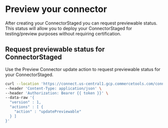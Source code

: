 # Preview your connector

After creating your ConnectorStaged you can request previewable status. This status will allow you to deploy your ConnectorStaged for testing/preview purposes without requiring certification.

## Request previewable status for ConnectorStaged

Use the Preview Connector update action to request previewable status for your ConnectorStaged.

```bash
curl --location 'https://connect.us-central1.gcp.commercetools.com/connectors/drafts/key=ordergroove-connector' \
--header 'Content-Type: application/json' \
--header 'Authorization: Bearer {{ token }}' \
--data-raw '{
  "version" : 1,
  "actions" : [ {
    "action" : "updatePreviewable"
  } ]
}'
```